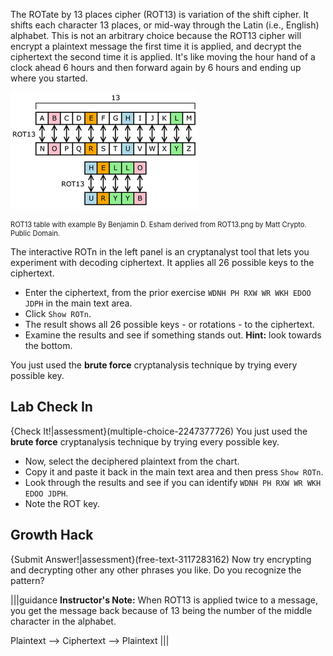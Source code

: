 The ROTate by 13 places cipher (ROT13) is variation of the shift cipher. It shifts each character 13 places, or mid-way through the Latin (i.e., English) alphabet. This is not an arbitrary choice because the ROT13 cipher will encrypt a plaintext message the first time it is applied, and decrypt the ciphertext the second time it is applied. It's like moving the hour hand of a clock ahead 6 hours and then forward again by 6 hours and ending up where you started.

  <img src=".guides/img/ROT13.png" alt="“ROT13 table with example” By Benjamin D. Esham derived from “ROT13.png” by Matt Crypto. 
 Public Domain.">
  <figcaption style="font-size: 0.8em; text-align: left;">ROT13 table with example By Benjamin D. Esham derived from ROT13.png by Matt Crypto. 
  <br>
 Public Domain. </figcaption>
</figure>



The interactive ROTn in the left panel is an cryptanalyst tool that lets you experiment with decoding ciphertext. It applies all 26 possible keys to the ciphertext.

- Enter the ciphertext, from the prior exercise `WDNH PH RXW WR WKH EDOO JDPH` in the main text area.
 - Click `Show ROTn`.
 - The result shows all 26 possible keys - or rotations - to the ciphertext.
 - Examine the results and see if something stands out. **Hint:** look towards the bottom.

You just used the **brute force** cryptanalysis technique by trying every possible key.

## Lab Check In

{Check It!|assessment}(multiple-choice-2247377726)
You just used the **brute force** cryptanalysis technique by trying every possible key.

 - Now, select the deciphered plaintext from the chart. 
 - Copy it and paste it back in the main text area and then press `Show ROTn`.  
 - Look through the results and see if you can identify `WDNH PH RXW WR WKH EDOO JDPH`.  
 - Note the ROT key.

## Growth Hack
{Submit Answer!|assessment}(free-text-3117283162)
Now try encrypting and decrypting other any other phrases you like. Do you recognize the pattern?

|||guidance
**Instructor's Note:** When ROT13 is applied twice to a message, you get the message back because of 13 being the number of the middle character in the alphabet. 

Plaintext   -->  Ciphertext  --> Plaintext
|||
